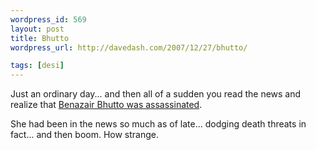 ```yaml
--- 
wordpress_id: 569
layout: post
title: Bhutto
wordpress_url: http://davedash.com/2007/12/27/bhutto/

tags: [desi]
---
```


Just an ordinary day... and then all of a sudden you read the news and realize that [Benazair Bhutto was assassinated](http://www.cnn.com/2007/WORLD/asiapcf/12/27/bhutto.reaction/index.html?eref=rss_topstories).

She had been in the news so much as of late... dodging death threats in fact... and then boom.  How strange.
